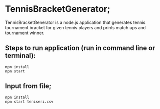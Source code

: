 # TennisBracketGenerator;

TennisBracketGenerator is a node.js application that generates tennis tournament bracket for given tennis players and prints match ups and tournament winner.

## Steps to run application (run in command line or terminal):

```
npm install
npm start
```

## Input from file;

```
npm install
npm start teniseri.csv
```
